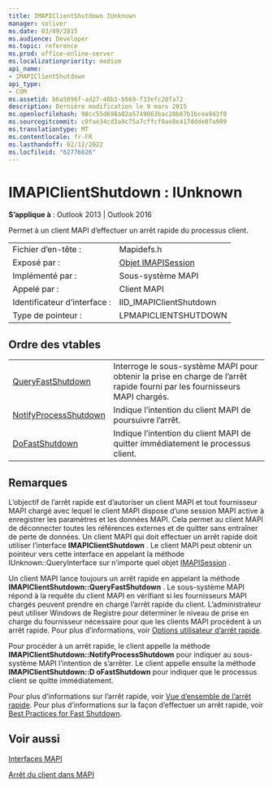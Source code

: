 ```yaml
---
title: IMAPIClientShutdown IUnknown
manager: soliver
ms.date: 03/09/2015
ms.audience: Developer
ms.topic: reference
ms.prod: office-online-server
ms.localizationpriority: medium
api_name:
- IMAPIClientShutdown
api_type:
- COM
ms.assetid: b6a5096f-ad27-48b3-b569-f33efc20fa72
description: Dernière modification le 9 mars 2015
ms.openlocfilehash: 98cc55d698a82a5749063bac28b87b1bcea943f0
ms.sourcegitcommit: c0fae34cd3a9c75a7cffcf9ae8e417ddde07a989
ms.translationtype: MT
ms.contentlocale: fr-FR
ms.lasthandoff: 02/12/2022
ms.locfileid: "62776626"
---
```

# <a name="imapiclientshutdown--iunknown"></a>IMAPIClientShutdown : IUnknown

  
  
**S’applique à** : Outlook 2013 | Outlook 2016 
  
Permet à un client MAPI d’effectuer un arrêt rapide du processus client. 
  
|||
|:-----|:-----|
|Fichier d’en-tête :  <br/> |Mapidefs.h  <br/> |
|Exposé par :  <br/> |[Objet IMAPISession](imapisessioniunknown.md)  <br/> |
|Implémenté par :  <br/> |Sous-système MAPI  <br/> |
|Appelé par :  <br/> |Client MAPI  <br/> |
|Identificateur d’interface :  <br/> |IID_IMAPIClientShutdown  <br/> |
|Type de pointeur :  <br/> |LPMAPICLIENTSHUTDOWN  <br/> |
   
## <a name="vtable-order"></a>Ordre des vtables

|||
|:-----|:-----|
|[QueryFastShutdown](imapiclientshutdown-queryfastshutdown.md) <br/> |Interroge le sous-système MAPI pour obtenir la prise en charge de l’arrêt rapide fourni par les fournisseurs MAPI chargés. |
|[NotifyProcessShutdown](imapiclientshutdown-notifyprocessshutdown.md) <br/> |Indique l’intention du client MAPI de poursuivre l’arrêt. |
|[DoFastShutdown](imapiclientshutdown-dofastshutdown.md) <br/> |Indique l’intention du client MAPI de quitter immédiatement le processus client. |
   
## <a name="remarks"></a>Remarques

L’objectif de l’arrêt rapide est d’autoriser un client MAPI et tout fournisseur MAPI chargé avec lequel le client MAPI dispose d’une session MAPI active à enregistrer les paramètres et les données MAPI. Cela permet au client MAPI de déconnecter toutes les références externes et de quitter sans entraîner de perte de données. Un client MAPI qui doit effectuer un arrêt rapide doit utiliser l’interface **IMAPIClientShutdown** . Le client MAPI peut obtenir un pointeur vers cette interface en appelant la méthode IUnknown::QueryInterface sur n’importe quel objet [IMAPISession](imapisessioniunknown.md) . 
  
Un client MAPI lance toujours un arrêt rapide en appelant la méthode **IMAPIClientShutdown::QueryFastShutdown** . Le sous-système MAPI répond à la requête du client MAPI en vérifiant si les fournisseurs MAPI chargés peuvent prendre en charge l’arrêt rapide du client. L’administrateur peut utiliser Windows de Registre pour déterminer le niveau de prise en charge du fournisseur nécessaire pour que les clients MAPI procèdent à un arrêt rapide. Pour plus d’informations, voir [Options utilisateur d’arrêt rapide](fast-shutdown-user-options.md).
  
Pour procéder à un arrêt rapide, le client appelle la méthode **IMAPIClientShutdown::NotifyProcessShutdown** pour indiquer au sous-système MAPI l’intention de s’arrêter. Le client appelle ensuite la méthode **IMAPIClientShutdown::D oFastShutdown** pour indiquer que le processus client se quitte immédiatement. 
  
Pour plus d’informations sur l’arrêt rapide, voir [Vue d’ensemble de l’arrêt rapide](fast-shutdown-overview.md). Pour plus d’informations sur la façon d’effectuer un arrêt rapide, voir [Best Practices for Fast Shutdown](best-practices-for-fast-shutdown.md).
  
## <a name="see-also"></a>Voir aussi



[Interfaces MAPI](mapi-interfaces.md)
  
[Arrêt du client dans MAPI](client-shutdown-in-mapi.md)

